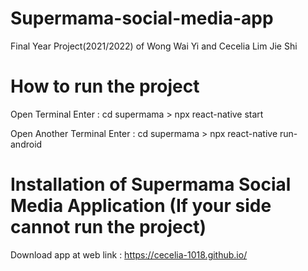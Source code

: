 # Supermama-social-media-app
Final Year Project(2021/2022) of Wong Wai Yi and Cecelia Lim Jie Shi

# How to run the project
Open Terminal 
Enter : cd supermama > npx react-native start 

Open Another Terminal 
Enter : cd supermama > npx react-native run-android

# Installation of Supermama Social Media Application (If your side cannot run the project)
Download app at web link : https://cecelia-1018.github.io/
